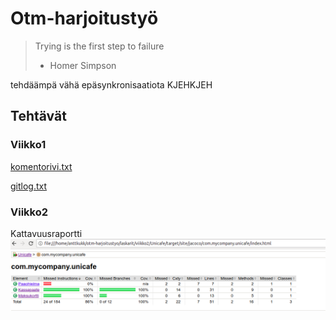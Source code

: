 # Otm-harjoitustyö
> Trying is the first step to failure
> - Homer Simpson

tehdäämpä vähä epäsynkronisaatiota KJEHKJEH

## Tehtävät
### Viikko1
[komentorivi.txt](https://github.com/anttkukk/otm-harjoitustyo/blob/master/laskarit/viikko1/komentorivi.txt)

[gitlog.txt](https://github.com/anttkukk/otm-harjoitustyo/blob/master/laskarit/viikko1/komentorivi.txt)

### Viikko2
Kattavuusraportti
![Kattavuusraportti](https://raw.githubusercontent.com/anttkukk/otm-harjoitustyo/master/laskarit/viikko2/kattavuusraportti.png)
